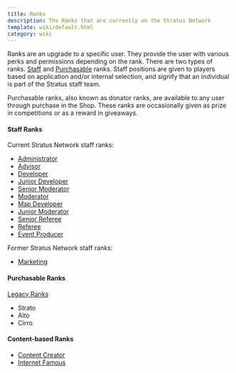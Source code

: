 ```yaml
---
title: Ranks
description: The Ranks that are currently on the Stratus Network
template: wiki/default.html
category: wiki
---
```


Ranks are an upgrade to a specific user. They provide the user with various perks and permissions depending on the rank. There are two types of ranks. [Staff](http://stratus.network/staff) and [Purchasable](https://stratusnetwork.buycraft.net/) ranks. Staff positions are given to players based on application and/or internal selection, and signify that an individual is part of the Stratus staff team.

Purchasable ranks, also known as donator ranks, are available to any user through purchase in the Shop. These ranks are occasionally given as prize in competitions or as a reward in giveaways.

#### Staff Ranks

Current Stratus Network staff ranks:
- [Administrator](ranks/administrator)
- [Advisor](ranks/advisor)
- [Developer](ranks/developer)
- [Junior Developer](ranks/juniordeveloper)
- [Senior Moderator](ranks/seniormoderator)
- [Moderator](ranks/moderator)
- [Map Developer](ranks/mapdeveloper)
- [Junior Moderator](ranks/juniormoderator)
- [Senior Referee](ranks/seniorref)
- [Referee](ranks/referee)
- [Event Producer](ranks/eventproducer)

Former Stratus Network staff ranks:
- [Marketing](ranks/marketing)

#### Purchasable Ranks

[Legacy Ranks](ranks/legacyranks)
- Strato
- Alto
- Cirro

#### Content-based Ranks

- [Content Creator](ranks/contentcreator)
- [Internet Famous](ranks/internetfamous)
